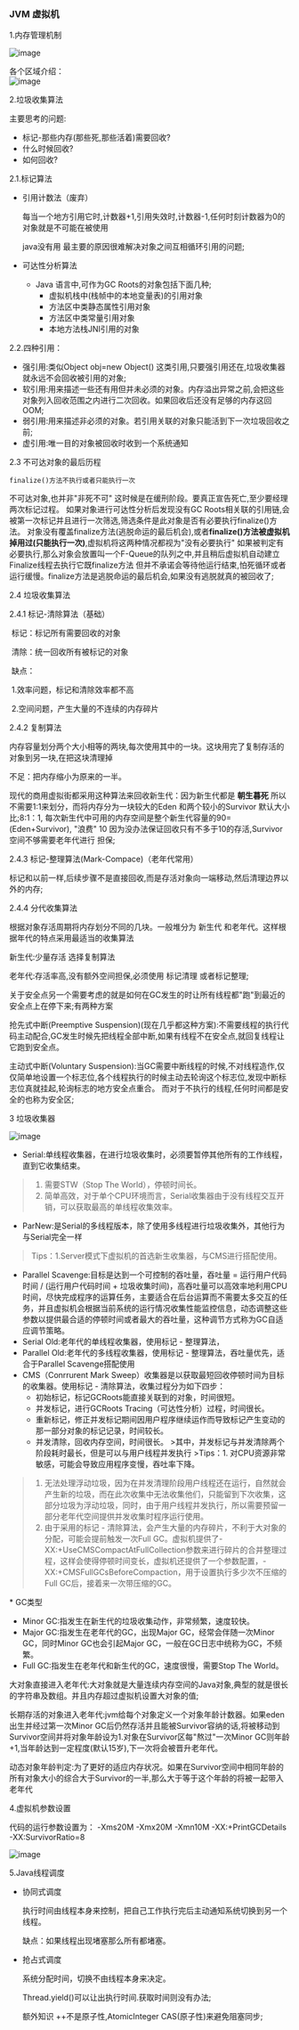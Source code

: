 ### JVM 虚拟机

1.内存管理机制

![image](https://github.com/amibition521/MarkDown-Practice/raw/master/interview/ic/006tKfTcgw1fb913k1wc0j30f50a53zv.jpg)

各个区域介绍：    
![image](https://github.com/amibition521/MarkDown-Practice/raw/master/interview/ic/006tKfTcgw1fb91bux68qj31f016w41s.jpg)

2.垃圾收集算法

主要思考的问题:

* 标记-那些内存(那些死,那些活着)需要回收?
* 什么时候回收?
* 如何回收?

2.1.标记算法

* 引用计数法（废弃）

  每当一个地方引用它时,计数器+1,引用失效时,计数器-1,任何时刻计数器为0的对象就是不可能在被使用

  java没有用 最主要的原因很难解决对象之间互相循环引用的问题;

* 可达性分析算法
  * Java 语言中,可作为GC Roots的对象包括下面几种;
    * 虚拟机栈中(栈帧中的本地变量表)的引用对象
    * 方法区中类静态属性引用对象
    * 方法区中类常量引用对象
    * 本地方法栈JNI引用的对象

2.2.四种引用：

* 强引用:类似Object obj=new Object() 这类引用,只要强引用还在,垃圾收集器就永远不会回收被引用的对象;
* 软引用:用来描述一些还有用但并未必须的对象。内存溢出异常之前,会把这些对象列入回收范围之内进行二次回收。如果回收后还没有足够的内存这回OOM;
* 弱引用:用来描述非必须的对象。若引用关联的对象只能活到下一次垃圾回收之前;
* 虚引用:唯一目的对象被回收时收到一个系统通知

2.3 不可达对象的最后历程

```
finalize()方法不执行或者只能执行一次
```

不可达对象,也并非"非死不可" 这时候是在缓刑阶段。要真正宣告死亡,至少要经理两次标记过程。
如果对象进行可达性分析后发现没有GC Roots相关联的引用链,会被第一次标记并且进行一次筛选,筛选条件是此对象是否有必要执行finalize()方法。
对象没有覆盖finalize方法(逃脱命运的最后机会),或者**finalize()方法被虚拟机掉用过(只能执行一次)**,虚拟机将这两种情况都视为"没有必要执行"
如果被判定有必要执行,那么对象会放置叫一个F-Queue的队列之中,并且稍后虚拟机自动建立Finalize线程去执行它既finalize方法
但并不承诺会等待他运行结束,怕死循环或者运行缓慢。finalize方法是逃脱命运的最后机会,如果没有逃脱就真的被回收了;

2.4  垃圾收集算法

2.4.1  标记-清除算法（基础）

​	标记：标记所有需要回收的对象

​	清除：统一回收所有被标记的对象

​	缺点：

​	1.效率问题，标记和清除效率都不高

​	2.空间问题，产生大量的不连续的内存碎片

2.4.2 复制算法

内存容量划分两个大小相等的两块,每次使用其中的一块。这块用完了复制存活的对象到另一块,在把这块清理掉

不足：把内存缩小为原来的一半。

现代的商用虚拟街都采用这种算法来回收新生代：因为新生代都是 **朝生暮死** 所以不需要1:1来划分，而将内存分为一块较大的Eden 和两个较小的Survivor 默认大小比;8:1：1, 每次新生代中可用的内存空间是整个新生代容量的90=(Eden+Survivor), 
"浪费" 10 因为没办法保证回收只有不多于10的存活,Survivor空间不够需要老年代进行 担保;

2.4.3 标记-整理算法(Mark-Compace)（老年代常用）

标记和以前一样,后续步骤不是直接回收,而是存活对象向一端移动,然后清理边界以外的内存;

2.4.4 分代收集算法

根据对象存活周期将内存划分不同的几块。一般堆分为 新生代 和老年代。这样根据年代的特点采用最适当的收集算法

新生代:少量存活 选择复制算法

老年代:存活率高,没有额外空间担保,必须使用 标记清理 或者标记整理;

关于安全点另一个需要考虑的就是如何在GC发生的时让所有线程都"跑"到最近的安全点上在停下来;有两种方案

抢先式中断(Preemptive Suspension)(现在几乎都这种方案):不需要线程的执行代码主动配合,GC发生时候先把线程全部中断,如果有线程不在安全点,就回复线程让它跑到安全点。

主动式中断(Voluntary Suspension):当GC需要中断线程的时候,不对线程造作,仅仅简单地设置一个标志位,各个线程执行的时候主动去轮询这个标志位,发现中断标志位真就挂起,轮询标志的地方安全点重合。
而对于不执行的线程,任何时间都是安全的也称为安全区;

3 垃圾收集器

![image](https://github.com/amibition521/MarkDown-Practice/raw/master/interview/ic/006tKfTcgw1fb9166bymyj30e00b5wfn.jpg)



* Serial:单线程收集器，在进行垃圾收集时，必须要暂停其他所有的工作线程，直到它收集结束。

> 1. 需要STW（Stop The World），停顿时间长。
> 2. 简单高效，对于单个CPU环境而言，Serial收集器由于没有线程交互开销，可以获取最高的单线程收集效率。

* ParNew:是Serial的多线程版本，除了使用多线程进行垃圾收集外，其他行为与Serial完全一样

> Tips：1.Server模式下虚拟机的首选新生收集器，与CMS进行搭配使用。

* Parallel Scavenge:目标是达到一个可控制的吞吐量，吞吐量 = 运行用户代码时间 / (运行用户代码时间 + 垃圾收集时间)，高吞吐量可以高效率地利用CPU时间，尽快完成程序的运算任务，主要适合在后台运算而不需要太多交互的任务，并且虚拟机会根据当前系统的运行情况收集性能监控信息，动态调整这些参数以提供最合适的停顿时间或者最大的吞吐量，这种调节方式称为GC自适应调节策略。
* Serial Old:老年代的单线程收集器，使用标记 - 整理算法，
* Parallel Old:老年代的多线程收集器，使用标记 - 整理算法，吞吐量优先，适合于Parallel Scavenge搭配使用
* CMS（Conrrurent Mark Sweep）收集器是以获取最短回收停顿时间为目标的收集器。使用标记 - 清除算法，收集过程分为如下四步：
  - 初始标记，标记GCRoots能直接关联到的对象，时间很短。
  - 并发标记，进行GCRoots Tracing（可达性分析）过程，时间很长。
  - 重新标记，修正并发标记期间因用户程序继续运作而导致标记产生变动的那一部分对象的标记记录，时间较长。
  - 并发清除，回收内存空间，时间很长。 >其中，并发标记与并发清除两个阶段耗时最长，但是可以与用户线程并发执行 >Tips：1. 对CPU资源非常敏感，可能会导致应用程序变慢，吞吐率下降。

> 1. 无法处理浮动垃圾，因为在并发清理阶段用户线程还在运行，自然就会产生新的垃圾，而在此次收集中无法收集他们，只能留到下次收集，这部分垃圾为浮动垃圾，同时，由于用户线程并发执行，所以需要预留一部分老年代空间提供并发收集时程序运行使用。
> 2. 由于采用的标记 - 清除算法，会产生大量的内存碎片，不利于大对象的分配，可能会提前触发一次Full GC。虚拟机提供了-XX:+UseCMSCompactAtFullCollection参数来进行碎片的合并整理过程，这样会使得停顿时间变长，虚拟机还提供了一个参数配置，-XX:+CMSFullGCsBeforeCompaction，用于设置执行多少次不压缩的Full GC后，接着来一次带压缩的GC。

\* GC类型

* Minor GC:指发生在新生代的垃圾收集动作，非常频繁，速度较快。
* Major GC:指发生在老年代的GC，出现Major GC，经常会伴随一次Minor GC，同时Minor GC也会引起Major GC，一般在GC日志中统称为GC，不频繁。
* Full GC:指发生在老年代和新生代的GC，速度很慢，需要Stop The World。

大对象直接进入老年代:大对象就是大量连续内存空间的Java对象,典型的就是很长的字符串及数组。并且内存超过虚拟机设置大对象的值;

长期存活的对象进入老年代:jvm给每个对象定义一个对象年龄计数器。如果eden出生并经过第一次Minor GC后仍然存活并且能被Survivor容纳的话,将被移动到Survivor空间并将对象年龄设为1.对象在Survivor区每"熬过"一次Minor GC则年龄+1,当年龄达到一定程度(默认15岁),下一次将会被晋升老年代。

动态对象年龄判定:为了更好的适应内存状况。如果在Survivor空间中相同年龄的所有对象大小的综合大于Survivor的一半,那么大于等于这个年龄的将被一起带入老年代

4.虚拟机参数设置

代码的运行参数设置为： -Xms20M -Xmx20M -Xmn10M -XX:+PrintGCDetails -XX:SurvivorRatio=8

![image](https://github.com/amibition521/MarkDown-Practice/raw/master/interview/ic/616953-20160226111115693-1490327308.png)

5.Java线程调度

* 协同式调度

  执行时间由线程本身来控制，把自己工作执行完后主动通知系统切换到另一个线程。

  缺点：如果线程出现堵塞那么所有都堵塞。

* 抢占式调度 

  系统分配时间，切换不由线程本身来决定。

  Thread.yield()可以让出执行时间.获取时间则没有办法;

  额外知识 ++不是原子性,AtomicInteger CAS(原子性)来避免阻塞同步;
